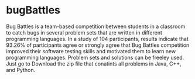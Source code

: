 # bugBattles

Bug Battles is a team-based competition between students in a classroom to catch bugs in several problem sets that are written in different programming languages. In a study of 104 participants, results indicate that 93.26\% of participants agree or strongly agree that Bug Battles competition improved their software testing skills and motivated them to learn new programming languages. Problem sets and solutions can be freeley used. Just go to Download the zip file that conatints all problems in Java, 
C++, and Python.  
